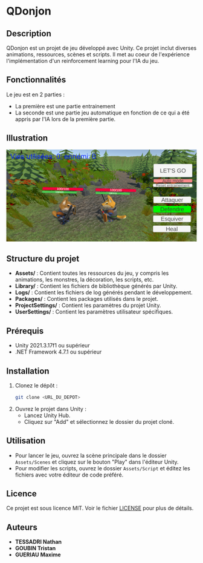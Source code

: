 # QDonjon

## Description
QDonjon est un projet de jeu développé avec Unity. Ce projet inclut diverses animations, ressources, scènes et scripts.
Il met au coeur de l'expérience l'implémentation d'un reinforcement learning pour l'IA du jeu.

## Fonctionnalités

Le jeu est en 2 parties : 
- La première est une partie entrainement
- La seconde est une partie jeu automatique en fonction de ce qui a été appris par l'IA lors de la première partie.

## Illustration
![QDonjon](utils/qdonjon.png)

## Structure du projet
- **Assets/** : Contient toutes les ressources du jeu, y compris les animations, les monstres, la décoration, les scripts, etc.
- **Library/** : Contient les fichiers de bibliothèque générés par Unity.
- **Logs/** : Contient les fichiers de log générés pendant le développement.
- **Packages/** : Contient les packages utilisés dans le projet.
- **ProjectSettings/** : Contient les paramètres du projet Unity.
- **UserSettings/** : Contient les paramètres utilisateur spécifiques.

## Prérequis
- Unity 2021.3.17f1 ou supérieur
- .NET Framework 4.7.1 ou supérieur

## Installation
1. Clonez le dépôt :
    ```sh
    git clone <URL_DU_DEPOT>
    ```
2. Ouvrez le projet dans Unity :
    - Lancez Unity Hub.
    - Cliquez sur "Add" et sélectionnez le dossier du projet cloné.

## Utilisation
- Pour lancer le jeu, ouvrez la scène principale dans le dossier `Assets/Scenes` et cliquez sur le bouton "Play" dans l'éditeur Unity.
- Pour modifier les scripts, ouvrez le dossier `Assets/Script` et éditez les fichiers avec votre éditeur de code préféré.

## Licence
Ce projet est sous licence MIT. Voir le fichier [LICENSE](LICENSE) pour plus de détails.

## Auteurs
- **TESSADRI Nathan**
- **GOUBIN Tristan**
- **GUERIAU Maxime**